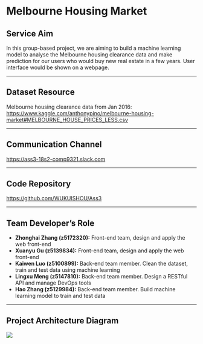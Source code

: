 # Melbourne Housing Market
## Service Aim
In this group-based project, we are aiming to build a machine learning model to analyse the Melbourne housing clearance data and make prediction for our users who would buy new real estate in a few years. User interface would be shown on a webpage.
- - - -

## Dataset Resource
Melbourne housing clearance data from Jan 2016:
https://www.kaggle.com/anthonypino/melbourne-housing-market#MELBOURNE_HOUSE_PRICES_LESS.csv
- - - -

## Communication Channel
https://ass3-18s2-comp9321.slack.com
- - - -

## Code Repository
https://github.com/WUKUISHOU/Ass3
- - - -

## Team Developer’s Role
* **Zhonghai Zhang (z5172320):**
Front-end team, design and apply the web front-end
* **Xuanyu Gu (z5139834):**
Front-end team, design and apply the web front-end
* **Kaiwen Luo (z5100899):** 
Back-end team member. Clean the dataset, train and test data using machine learning
* **Lingxu Meng (z5147810):**
Back-end team member. Design a RESTful API and manage DevOps tools
* **Hao Zhang (z5129984):**
Back-end team member. Build machine learning model to train and test data
- - - -

## Project Architecture Diagram
![](README/WechatIMG5%202.png)

